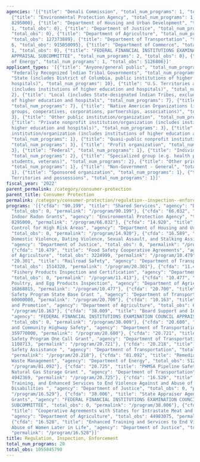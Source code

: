 ```yaml
---
agencies: '[{"title": "Denali Commission", "total_num_programs": 1, "total_obs": 0},
  {"title": "Environmental Protection Agency", "total_num_programs": 1, "total_obs":
  8295000}, {"title": "Department of Housing and Urban Development", "total_num_programs":
  1, "total_obs": 0}, {"title": "Department of Justice", "total_num_programs": 3,
  "total_obs": 0}, {"title": "Department of Agriculture", "total_num_programs": 4,
  "total_obs": 127373889}, {"title": "Department of Transportation", "total_num_programs":
  6, "total_obs": 915050095}, {"title": "Department of Commerce", "total_num_programs":
  1, "total_obs": 0}, {"title": "FEDERAL FINANCIAL INSTITUTIONS EXAMINATION COUNCIL
  APPRAISAL SUBCOMMITTEE", "total_num_programs": 2, "total_obs": 0}, {"title": "Department
  of Energy", "total_num_programs": 1, "total_obs": 5126806}]'
applicant_types: '[{"title": "Anyone/general public", "total_num_programs": 2}, {"title":
  "Federally Recognized lndian Tribal Governments", "total_num_programs": 5}, {"title":
  "State (includes District of Columbia, public institutions of higher education and
  hospitals)", "total_num_programs": 10}, {"title": "U.S. Territories and possessions
  (includes institutions of higher education and hospitals)", "total_num_programs":
  2}, {"title": "Local (includes State-designated lndian Tribes, excludes institutions
  of higher education and hospitals", "total_num_programs": 7}, {"title": "State",
  "total_num_programs": 7}, {"title": "Native American Organizations (includes lndian
  groups, cooperatives, corporations, partnerships, associations)", "total_num_programs":
  3}, {"title": "Other public institution/organization", "total_num_programs": 2},
  {"title": "Private nonprofit institution/organization (includes institutions of
  higher education and hospitals)", "total_num_programs": 3}, {"title": "Public nonprofit
  institution/organization (includes institutions of higher education and hospitals)",
  "total_num_programs": 1}, {"title": "Quasi-public nonprofit institution/organization",
  "total_num_programs": 3}, {"title": "Profit organization", "total_num_programs":
  3}, {"title": "Federal", "total_num_programs": 1}, {"title": "Individual/Family",
  "total_num_programs": 2}, {"title": "Specialized group (e.g. health professionals,
  students, veterans)", "total_num_programs": 2}, {"title": "Other private institutions/organizations",
  "total_num_programs": 1}, {"title": "Non-Government - General", "total_num_programs":
  1}, {"title": "Sponsored organization", "total_num_programs": 1}, {"title": "U.S.
  Territories and possessions", "total_num_programs": 1}]'
fiscal_year: '2022'
parent_permalink: /category/consumer-protection
parent_title: Consumer Protection
permalink: /category/consumer-protection/regulation--inspection--enforcement
programs: '[{"cfda": "90.199", "title": "Shared Services", "agency": "Denali Commission",
  "total_obs": 0, "permalink": "/program/90.199"}, {"cfda": "66.032", "title": "State
  Indoor Radon Grants", "agency": "Environmental Protection Agency", "total_obs":
  8295000, "permalink": "/program/66.032"}, {"cfda": "14.920", "title": "Lead Hazard
  Control for High Risk Areas", "agency": "Department of Housing and Urban Development",
  "total_obs": 0, "permalink": "/program/14.920"}, {"cfda": "16.589", "title": "Rural
  Domestic Violence, Dating Violence, Sexual Assault, and Stalking Assistance Program",
  "agency": "Department of Justice", "total_obs": 0, "permalink": "/program/16.589"},
  {"cfda": "10.479", "title": "Food Safety Cooperative Agreements", "agency": "Department
  of Agriculture", "total_obs": 3224999, "permalink": "/program/10.479"}, {"cfda":
  "20.301", "title": "Railroad Safety", "agency": "Department of Transportation",
  "total_obs": 1514320, "permalink": "/program/20.301"}, {"cfda": "11.413", "title":
  "Fishery Products Inspection and Certification", "agency": "Department of Commerce",
  "total_obs": 0, "permalink": "/program/11.413"}, {"cfda": "10.477", "title": "Meat,
  Poultry, and Egg Products Inspection", "agency": "Department of Agriculture", "total_obs":
  16868815, "permalink": "/program/10.477"}, {"cfda": "20.700", "title": "Pipeline
  Safety Program State Base Grant ", "agency": "Department of Transportation", "total_obs":
  60000000, "permalink": "/program/20.700"}, {"cfda": "10.163", "title": "Market Protection
  and Promotion", "agency": "Department of Agriculture", "total_obs": 62297000, "permalink":
  "/program/10.163"}, {"cfda": "38.009", "title": "Board Support and Innovation Grant",
  "agency": "FEDERAL FINANCIAL INSTITUTIONS EXAMINATION COUNCIL APPRAISAL SUBCOMMITTEE",
  "total_obs": 0, "permalink": "/program/38.009"}, {"cfda": "20.600", "title": "State
  and Community Highway Safety", "agency": "Department of Transportation", "total_obs":
  359770000, "permalink": "/program/20.600"}, {"cfda": "20.721", "title": "PHMSA Pipeline
  Safety Program One Call Grant", "agency": "Department of Transportation", "total_obs":
  1108713, "permalink": "/program/20.721"}, {"cfda": "20.218", "title": "Motor Carrier
  Safety Assistance ", "agency": "Department of Transportation", "total_obs": 487714693,
  "permalink": "/program/20.218"}, {"cfda": "81.092", "title": "Remedial Action and
  Waste Management", "agency": "Department of Energy", "total_obs": 5126806, "permalink":
  "/program/81.092"}, {"cfda": "20.725", "title": "PHMSA Pipeline Safety Underground
  Natural Gas Storage Grant ", "agency": "Department of Transportation", "total_obs":
  4942369, "permalink": "/program/20.725"}, {"cfda": "16.529", "title": "Education,
  Training, and Enhanced Services to End Violence Against and Abuse of Women with
  Disabilities ", "agency": "Department of Justice", "total_obs": 0, "permalink":
  "/program/16.529"}, {"cfda": "38.006", "title": "State Appraiser Agency Support
  Grants", "agency": "FEDERAL FINANCIAL INSTITUTIONS EXAMINATION COUNCIL APPRAISAL
  SUBCOMMITTEE", "total_obs": 0, "permalink": "/program/38.006"}, {"cfda": "10.475",
  "title": "Cooperative Agreements with States for Intrastate Meat and Poultry Inspection",
  "agency": "Department of Agriculture", "total_obs": 44983075, "permalink": "/program/10.475"},
  {"cfda": "16.528", "title": "Enhanced Training and Services to End Violence and
  Abuse of Women Later in Life", "agency": "Department of Justice", "total_obs": 0,
  "permalink": "/program/16.528"}]'
title: Regulation, Inspection, Enforcement
total_num_programs: 20
total_obs: 1055845790
---
```

